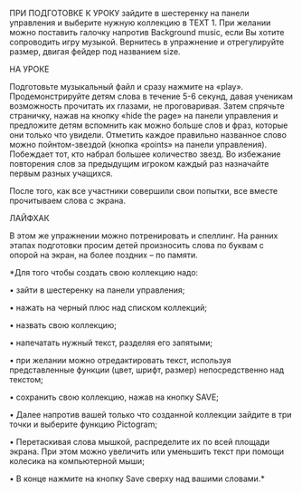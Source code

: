 ПРИ ПОДГОТОВКЕ К УРОКУ
зайдите в шестеренку на панели управления и выберите нужную коллекцию в TEXT 1. При желании можно поставить галочку напротив Background music, если Вы хотите сопроводить игру музыкой. Вернитесь в упражнение и отрегулируйте размер, двигая фейдер под названием size. 

НА УРОКЕ

Подготовьте музыкальный файл и сразу нажмите на «play». Продемонстрируйте детям слова в течение 5-6 секунд, давая ученикам возможность прочитать их глазами, не проговаривая. Затем спрячьте страничку, нажав на кнопку «hide the page» на панели управления и предложите детям вспомнить как можно больше слов и фраз, которые они только что увидели. Отметить каждое правильно названное слово можно пойнтом-звездой (кнопка «points» на панели управления). Побеждает тот, кто набрал большее количество звезд. Во избежание повторения слов за предыдущим игроком каждый раз назначайте первым разных учащихся.

После того, как все участники совершили свои попытки, все вместе прочитываем слова с экрана.

ЛАЙФХАК

В этом же упражнении можно потренировать и спеллинг. На ранних этапах подготовки просим детей произносить слова по буквам с опорой на экран, на более поздних – по памяти. 

*Для того чтобы создать свою коллекцию надо:

•	зайти в шестеренку на панели управления;

•	нажать на черный плюс над списком коллекций;

•	назвать свою коллекцию;

•	напечатать нужный текст, разделяя его запятыми;

•	при желании можно отредактировать текст, используя представленные функции (цвет, шрифт, размер) непосредственно над текстом;

•	сохранить свою коллекцию, нажав на кнопку SAVE;

•	Далее напротив вашей только что созданной коллекции зайдите в три точки и выберите функцию Pictogram;

•	Перетаскивая слова мышкой, распределите их по всей площади экрана. При этом можно увеличить или уменьшить текст при помощи колесика на компьютерной мыши;

•	В конце нажмите на кнопку Save сверху над вашими словами.*

